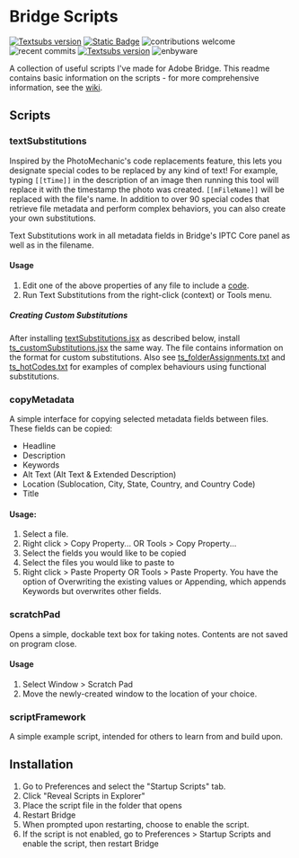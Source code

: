 # Bridge Scripts
[![Textsubs version](https://img.shields.io/badge/text_substitutions-v1.2.1-blue)](https://github.com/9yz/bridge-scripts/releases)
[![Static Badge](https://img.shields.io/badge/wiki!-teal)](https://github.com/9yz/bridge-scripts/wiki)
![contributions welcome](https://img.shields.io/badge/contributions-welcome-brightgreen.svg?style=flat)
![recent commits](https://img.shields.io/github/commit-activity/m/9yz/bridge-scripts)
[![Textsubs version](https://img.shields.io/badge/donations-adobe_exchange-red)](https://exchange.adobe.com/apps/cc/202815/textsubstitutions-code-replacements-in-bridge)
![enbyware](https://pride-badges.pony.workers.dev/static/v1?label=enbyware&labelColor=%23555&stripeWidth=8&stripeColors=FCF434%2CFFFFFF%2C9C59D1%2C2C2C2C)

A collection of useful scripts I've made for Adobe Bridge. This readme contains basic information on the scripts - for more comprehensive information, see the [wiki](https://github.com/9yz/bridge-scripts/wiki).


## Scripts

### textSubstitutions
Inspired by the PhotoMechanic's code replacements feature, this lets you designate special codes to be replaced by any kind of text! For example, typing `[[tTime]]` in the description of an image then running this tool will replace it with the timestamp the photo was created. `[[mFileName]]` will be replaced with the file's name. In addition to over 90 special codes that retrieve file metadata and perform complex behaviors, you can also create your own substitutions.

Text Substitutions work in all metadata fields in Bridge's IPTC Core panel as well as in the filename.

#### Usage
1. Edit one of the above properties of any file to include a [code](https://github.com/9yz/bridge-scripts/wiki/Built%E2%80%90In-Substitutions).
2. Run Text Substitutions from the right-click (context) or Tools menu.

##### Creating Custom Substitutions
After installing [textSubstitutions.jsx](textSubstitutions.jsx) as described below, install [ts_customSubstitutions.jsx](ts_customSubstitutions.txt) the same way. The file contains information on the format for custom substitutions. Also see [ts_folderAssignments.txt](https://github.com/9yz/bridge-scripts/blob/main/substitutions/ts_folderAssignments.txt) and [ts_hotCodes.txt](https://github.com/9yz/bridge-scripts/blob/main/substitutions/ts_hotCodes.txt) for examples of complex behaviours using functional substitutions.

### copyMetadata
A simple interface for copying selected metadata fields between files. These fields can be copied:
- Headline
- Description
- Keywords
- Alt Text (Alt Text & Extended Description)
- Location (Sublocation, City, State, Country, and Country Code)
- Title
#### Usage:
1. Select a file.
2. Right click > Copy Property... OR Tools > Copy Property...
3. Select the fields you would like to be copied
4. Select the files you would like to paste to
5. Right click > Paste Property OR Tools > Paste Property. You have the option of Overwriting the existing values or Appending, which appends Keywords but overwrites other fields.

### scratchPad
Opens a simple, dockable text box for taking notes. Contents are not saved on program close.

#### Usage
1. Select Window > Scratch Pad
2. Move the newly-created window to the location of your choice.

### scriptFramework
A simple example script, intended for others to learn from and build upon.

## Installation
1. Go to Preferences and select the "Startup Scripts" tab.
2. Click "Reveal Scripts in Explorer"
3. Place the script file in the folder that opens
4. Restart Bridge
5. When prompted upon restarting, choose to enable the script.
6. If the script is not enabled, go to Preferences > Startup Scripts and enable the script, then restart Bridge
